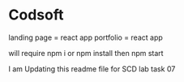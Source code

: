 # Codsoft
landing page = react app
portfolio = react app

will require npm i or npm install
then npm start


I am Updating this readme file for SCD lab task 07